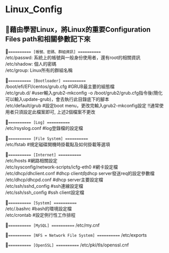 # Linux_Config

##  :memo:藉由學習Linux，將Linux的重要Configuration Files path和相關參數記下來

:pushpin:`========== [帳號、密碼、群組資訊] ==========`  
/etc/passwd: 系統上的帳號與一般身份使用者，還有root的相關資訊  
/etc/shadow: 個人的密碼  
/etc/group: Linux所有的群組名稱  

:pushpin:`========== [Bootloader] ==========`  
/boot/efi/EFI/centos/grub.cfg #GRUB最主要的組態檔  
/etc/grub.d/ #user輸入grub2-mkconfig -o /boot/grub2/grub.cfg指令後(簡化可以輸入update-grub)，會去執行此目錄底下的腳本  
/etc/default/grub #設定boot menu，更改完輸入grub2-mkconfig設定  !!通常使用者只須設定此檔案即可, 上述2個檔案不更改  

:pushpin:`========== [Log] ==========`  
/etc/rsyslog.conf #log登錄檔的設定檔  

:pushpin:`========== [File System] ==========`  
/etc/fstab #規定磁碟開機時掛載點及如何掛載等選項  

:pushpin:`========== [Internet] ==========`  
/etc/hosts #網路相關設定  
/etc/sysconfig/network-scripts/icfg-eth0 #網卡設定檔  
/etc/dhcp/dhclient.conf #dhcp client向dhcp server發送req的設定參數檔  
/etc/dhcp/dhcpd.conf #dhcp server主要設定檔  
/etc/ssh/sshd_config #ssh連線設定檔  
/etc/ssh/ssh_config #ssh client設定檔  

:pushpin:`========== [System] ==========`   
/etc/.bashrc #bash的環境設定檔  
/etc/crontab #設定例行性工作排程  

:pushpin:`========== [MySQL] ==========` 
/etc/my.cnf

:pushpin:`========== [NFS = Network File System] ==========` 
/etc/exports

:pushpin:`========== [OpenSSL] ==========` 
/etc/pki/tls/openssl.cnf

